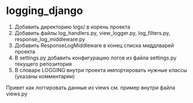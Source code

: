 # logging_django

1) Добавить директорию logs/ в корень проекта
2) Добавить файлы log_handlers.py, view_logger.py, log_filters.py, response_log_middleware.py
3) Добавить ResponseLogMiddleware в конец списка миддлварей проекта
4) В settings.py добавить конфигурацию логов из файла settings.py текущего репозитория
5) В словаре LOGGING внутри проекта импортировать нужные классы (указаны комментарии)

Привет как логгировать данные из views см. пример внутри файла views.py 
   
  
